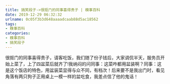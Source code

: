 ```yaml
---
title: 搞笑段子->很抠门的同事喜得贵子 | 糗事百科
date: 2019-12-29 06:32:32
urlname: 0c05f3b3d648aaaadcaab88d5ac18562
tags: 
- 糗事百科
categories:
- 糗事百科
- 搞笑段子
---
```

很抠门的同事喜得贵子，请客吃饭，我们随了份子钱后，大家调侃半天，服务员开始上菜了，上了四盆菜后就齐了!我纳闷的问同事：这菜咋都用盆装啊？同事：这是这个饭店的特色，用盆装菜显得与众不同，有档次！后来要不是我出门时，看见角落有两只狗子正用桌上一模一样的盆吃食，我差点信了他的鬼话！


